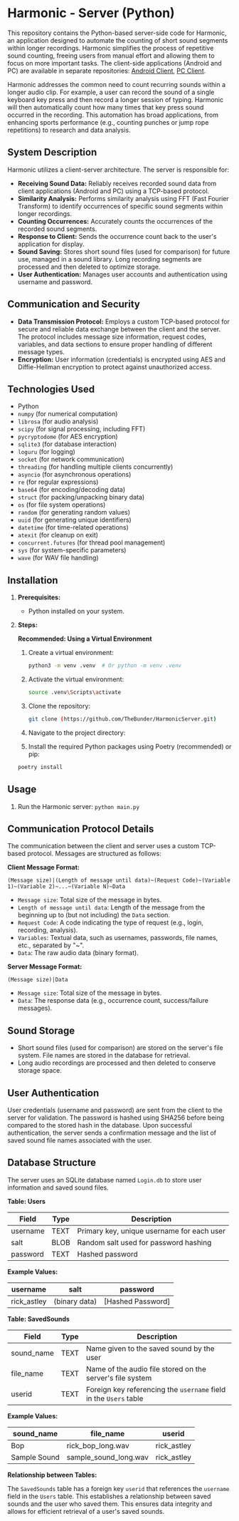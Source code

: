# Harmonic - Server (Python)

This repository contains the Python-based server-side code for Harmonic, an application designed to automate the counting of short sound segments within longer recordings. Harmonic simplifies the process of repetitive sound counting, freeing users from manual effort and allowing them to focus on more important tasks. The client-side applications (Android and PC) are available in separate repositories: [Android Client](https://github.com/TheBunder/HarmonicClient), [PC Client](https://github.com/TheBunder/client_harmonic).

Harmonic addresses the common need to count recurring sounds within a longer audio clip. For example, a user can record the sound of a single keyboard key press and then record a longer session of typing. Harmonic will then automatically count how many times that key press sound occurred in the recording. This automation has broad applications, from enhancing sports performance (e.g., counting punches or jump rope repetitions) to research and data analysis.

## System Description

Harmonic utilizes a client-server architecture. The server is responsible for:

*   **Receiving Sound Data:** Reliably receives recorded sound data from client applications (Android and PC) using a TCP-based protocol.
*   **Similarity Analysis:** Performs similarity analysis using FFT (Fast Fourier Transform) to identify occurrences of specific sound segments within longer recordings.
*   **Counting Occurrences:** Accurately counts the occurrences of the recorded sound segments.
*   **Response to Client:** Sends the occurrence count back to the user's application for display.
*   **Sound Saving:** Stores short sound files (used for comparison) for future use, managed in a sound library.  Long recording segments are processed and then deleted to optimize storage.
*   **User Authentication:** Manages user accounts and authentication using username and password.

## Communication and Security

*   **Data Transmission Protocol:** Employs a custom TCP-based protocol for secure and reliable data exchange between the client and the server.  The protocol includes message size information, request codes, variables, and data sections to ensure proper handling of different message types.
*   **Encryption:** User information (credentials) is encrypted using AES and Diffie-Hellman encryption to protect against unauthorized access.

## Technologies Used

*   Python
*   `numpy` (for numerical computation)
*   `librosa` (for audio analysis)
*   `scipy` (for signal processing, including FFT)
*   `pycryptodome` (for AES encryption)
*   `sqlite3` (for database interaction)
*   `loguru` (for logging)
*   `socket` (for network communication)
*   `threading` (for handling multiple clients concurrently)
*   `asyncio` (for asynchronous operations)
*   `re` (for regular expressions)
*   `base64` (for encoding/decoding data)
*   `struct` (for packing/unpacking binary data)
*   `os` (for file system operations)
*   `random` (for generating random values)
*   `uuid` (for generating unique identifiers)
*   `datetime` (for time-related operations)
*   `atexit` (for cleanup on exit)
*   `concurrent.futures` (for thread pool management)
*   `sys` (for system-specific parameters)
*   `wave` (for WAV file handling)


## Installation

1.  **Prerequisites:**
    *   Python installed on your system.

2.  **Steps:**

    **Recommended: Using a Virtual Environment**

    1.  Create a virtual environment:
        ```bash
        python3 -m venv .venv  # Or python -m venv .venv
        ```
    2.  Activate the virtual environment:
        ```bash
        source .venv\Scripts\activate
        ```

    3.  Clone the repository:
        ```bash
        git clone (https://github.com/TheBunder/HarmonicServer.git)
        ```

    4.  Navigate to the project directory:

    5.  Install the required Python packages using Poetry (recommended) or pip:
       ```bash
       poetry install
       ```

## Usage

1.  Run the Harmonic server: `python main.py`

## Communication Protocol Details

The communication between the client and server uses a custom TCP-based protocol. Messages are structured as follows:

**Client Message Format:**

`(Message size)|(Length of message until data)~(Request Code)~(Variable 1)~(Variable 2)~...~(Variable N)~Data`

*   `Message size`: Total size of the message in bytes.
*   `Length of message until data`: Length of the message from the beginning up to (but not including) the `Data` section.
*   `Request Code`:  A code indicating the type of request (e.g., login, recording, analysis).
*   `Variables`: Textual data, such as usernames, passwords, file names, etc., separated by "~".
*   `Data`: The raw audio data (binary format).

**Server Message Format:**

`(Message size)|Data`

*   `Message size`: Total size of the message in bytes.
*   `Data`: The response data (e.g., occurrence count, success/failure messages).

## Sound Storage

*   Short sound files (used for comparison) are stored on the server's file system.  File names are stored in the database for retrieval.
*   Long audio recordings are processed and then deleted to conserve storage space.

## User Authentication

User credentials (username and password) are sent from the client to the server for validation.  The password is hashed using SHA256 before being compared to the stored hash in the database.  Upon successful authentication, the server sends a confirmation message and the list of saved sound file names associated with the user.

## Database Structure

The server uses an SQLite database named `Login.db` to store user information and saved sound files.

**Table: Users**

| Field    | Type   | Description                               |
| -------- | ------ | ----------------------------------------- |
| username | TEXT   | Primary key, unique username for each user |
| salt     | BLOB   | Random salt used for password hashing      |
| password | TEXT   | Hashed password                           |

**Example Values:**

| username   | salt           | password                                     |
| ---------- | -------------- | -------------------------------------------- |
| rick_astley | (binary data) | [Hashed Password]                           |

**Table: SavedSounds**

| Field      | Type   | Description                                                              |
| ---------- | ------ | ------------------------------------------------------------------------ |
| sound_name | TEXT   | Name given to the saved sound by the user                                 |
| file_name  | TEXT   | Name of the audio file stored on the server's file system                   |
| userid     | TEXT  | Foreign key referencing the `username` field in the `Users` table |

**Example Values:**

| sound_name   | file_name             | userid |
| ---------- | --------------------- | ------ |
| Bop        | rick_bop_long.wav     | rick_astley |
| Sample Sound | sample_sound_long.wav | rick_astley |

**Relationship between Tables:**

The `SavedSounds` table has a foreign key `userid` that references the `username` field in the `Users` table. This establishes a relationship between saved sounds and the user who saved them.  This ensures data integrity and allows for efficient retrieval of a user's saved sounds.
